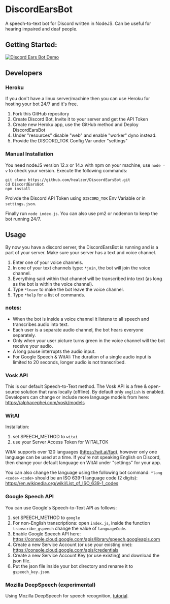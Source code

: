 # DiscordEarsBot
A speech-to-text bot for Discord written in NodeJS.
Can be useful for hearing impaired and deaf people.

## Getting Started:


[![Discord Ears Bot Demo](https://img.youtube.com/vi/IKIlnaCDZcI/0.jpg)](https://www.youtube.com/watch?v=IKIlnaCDZcI "Discord Ears Bot Demo")


## Developers

### Heroku
If you don't have a linux server/machine then you can use Heroku for hosting your bot 24/7 and it's free.
1. Fork this GitHub repository
2. Create Discord Bot, Invite it to your server and get the API Token
3. Create new Heroku app, use the GitHub method and Deploy DiscordEarsBot
5. Under "resources" disable "web" and enable "worker" dyno instead.
6. Provide the DISCORD_TOK Config Var under "settings"

### Manual Installation
You need nodeJS version 12.x or 14.x with npm on your machine, use `node -v` to check your version.
Execute the following commands:
```
git clone https://github.com/healzer/DiscordEarsBot.git
cd DiscordEarsBot
npm install
```
Proivde the Discord API Token using `DISCORD_TOK` Env Variable or in `settings.json`.

Finally run `node index.js`. You can also use pm2 or nodemon to keep the bot running 24/7.

## Usage

By now you have a discord server, the DiscordEarsBot is running and is a part of your server. Make sure your server has a text and voice channel.

1. Enter one of your voice channels.
2. In one of your text channels type: `*join`, the bot will join the voice channel.
3. Everything said within that channel will be transcribed into text (as long as the bot is within the voice channel).
4. Type `*leave` to make the bot leave the voice channel.
5. Type `*help` for a list of commands.

### notes:
- When the bot is inside a voice channel it listens to all speech and transcribes audio into text.
- Each user is a separate audio channel, the bot hears everyone separately.
- Only when your user picture turns green in the voice channel will the bot receive your audio.
- A long pause interrupts the audio input.
- For Google Speech & WitAI: The duration of a single audio input is limited to 20 seconds, longer audio is not transcribed.


### Vosk API
This is our default Speech-to-Text method. The Vosk API is a free & open-source solution that runs locally (offline). By default only `english` is enabled. Developers can change or include more language models from here: https://alphacephei.com/vosk/models

### WitAI
Installation:
1. set SPEECH_METHOD to `witai`
2. use your Server Access Token for WITAI_TOK

WitAI supports over 120 languages (https://wit.ai/faq), however only one language can be used at a time.
If you're not speaking English on Discord, then change your default language on WitAI under "settings" for your app.

You can also change the language using the following bot command: `*lang <code>` 
`<code>` should be an ISO 639-1 language code (2 digits): https://en.wikipedia.org/wiki/List_of_ISO_639-1_codes

### Google Speech API
You can use Google's Speech-to-Text API as follows:
1. set SPEECH_METHOD to `google`
2. For non-English transcriptions: open `index.js`, inside the function `transcribe_gspeech` change the value of `languageCode`.
3. Enable Google Speech API here: https://console.cloud.google.com/apis/library/speech.googleapis.com
4. Create a new Service Account (or use your existing one): https://console.cloud.google.com/apis/credentials
5. Create a new Service Account Key (or use existing) and download the json file.
6. Put the json file inside your bot directory and rename it to `gspeech_key.json`.

### Mozilla DeepSpeech (experimental)
Using Mozilla DeepSpeech for speech recognition, [tutorial](https://medium.com/@ilyanevolin/discord-stt-bot-using-mozilla-deepspeech-e77ee28937eb).
